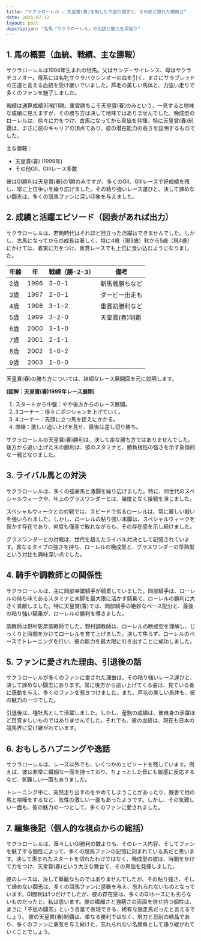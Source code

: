 ```yaml
---
title: "サクラローレル - 天皇賞(春)を制した不屈の闘志と、その影に隠れた繊細さ"
date: 2025-07-12
layout: post
description: "名馬『サクラローレル』の伝説と魅力を深堀り"
---
```


## 1. 馬の概要（血統、戦績、主な勝鞍）

サクラローレルは1994年生まれの牡馬。父はサンデーサイレンス、母はサクラチヨノオー。母系には名牝サクラバクシンオーの血を引く、まさにサラブレッドの王道と言える血統を受け継いでいました。芦毛の美しい馬体と、力強い走りで多くのファンを魅了しました。

戦績は通算成績30戦11勝。重賞勝ちこそ天皇賞(春)のみという、一見すると地味な成績に見えますが、その勝ち方は決して地味ではありませんでした。晩成型のローレルは、徐々に力をつけ、古馬になってから真価を発揮。特に天皇賞(春)制覇は、まさに彼のキャリアの頂点であり、彼の潜在能力の高さを証明するものでした。

主な勝鞍：
* 天皇賞(春) (1999年)
* その他GⅡ、GⅢレース多数

彼はGⅠ勝利は天皇賞(春)の1勝のみですが、多くのGⅡ、GⅢレースで好成績を残し、常に上位争いを繰り広げました。その粘り強いレース運びと、決して諦めない闘志は、多くの競馬ファンに深い印象を与えました。


## 2. 成績と活躍エピソード（図表があれば出力）

サクラローレルは、若駒時代はそれほど目立った活躍はできませんでした。しかし、古馬になってからの成長は著しく、特に4歳（現3歳）秋から5歳（現4歳）にかけては、着実に力をつけ、重賞レースでも上位に食い込むようになりました。

| 年齢 | 年 | 戦績（勝-2-3） | 備考 |
|---|---|---|---|
| 2歳 | 1996 | 3-0-1 | 新馬戦勝ちなど |
| 3歳 | 1997 | 2-0-1 | ダービー出走も |
| 4歳 | 1998 | 3-1-2 | 重賞初勝利など |
| 5歳 | 1999 | 3-2-0 | 天皇賞(春)制覇 |
| 6歳 | 2000 | 3-1-0 |  |
| 7歳 | 2001 | 2-1-1 |  |
| 8歳 | 2002 | 1-0-2 |  |
| 9歳 | 2003 | 1-0-0 |  |


天皇賞(春)の勝ち方については、詳細なレース展開図を元に説明します。

**(図解：天皇賞(春)1999年レース展開)**

1. スタートから中盤：やや後方からのレース展開。
2. 3コーナー：徐々にポジションを上げていく。
3. 4コーナー：先頭に立つ馬を捉えにかかる。
4. 直線：激しい追い上げを見せ、最後は差し切り勝ち。

サクラローレルの天皇賞(春)勝利は、決して楽な勝ち方ではありませんでした。後方から追い上げた末の勝利は、彼のスタミナと、勝負根性の強さを示す象徴的な一戦となりました。


## 3. ライバル馬との対決

サクラローレルは、多くの強豪馬と激闘を繰り広げました。特に、同世代のスペシャルウィークや、年上のグラスワンダーとは、幾度となく接戦を演じました。

スペシャルウィークとの対戦では、スピードで劣るローレルは、常に厳しい戦いを強いられました。しかし、ローレルの粘り強い末脚は、スペシャルウィークを脅かす存在であり、何度も僅差で敗れながらも、その存在感を示し続けました。

グラスワンダーとの対戦は、世代を超えたライバル対決として記憶されています。異なるタイプの強さを持ち、ローレルの晩成型と、グラスワンダーの早熟型という対比も興味深い点でした。


## 4. 騎手や調教師との関係性

サクラローレルは、主に岡部幸雄騎手が騎乗していました。岡部騎手は、ローレルの持ち味であるスタミナと末脚を最大限に活かす騎乗で、ローレルの勝利に大きく貢献しました。特に天皇賞(春)では、岡部騎手の絶妙なペース配分と、最後の粘り強い騎乗が、ローレルの勝利を導きました。

調教師は野村彰彦調教師でした。野村調教師は、ローレルの晩成型を理解し、じっくりと時間をかけてローレルを育て上げました。決して焦らず、ローレルのペースでトレーニングを行い、彼の能力を最大限に引き出すことに成功しました。


## 5. ファンに愛された理由、引退後の話

サクラローレルが多くのファンに愛された理由は、その粘り強いレース運びと、決して諦めない闘志にあります。常に後方から追い上げてくる姿は、見ている者に感動を与え、多くのファンを惹きつけました。また、芦毛の美しい馬体も、彼の魅力の一つでした。

引退後は、種牡馬として活躍しました。しかし、産駒の成績は、彼自身の活躍ほど目覚ましいものではありませんでした。それでも、彼の血統は、現在も日本の競馬界に受け継がれています。


## 6. おもしろハプニングや逸話

サクラローレルは、レース以外でも、いくつかのエピソードを残しています。例えば、彼は非常に繊細な一面を持っており、ちょっとした音にも敏感に反応するなど、気難しい一面もありました。

トレーニング中に、突然走り出すのをやめてしまうことがあったり、厩舎で他の馬と喧嘩をするなど、気性の激しい一面もあったようです。しかし、その気難しい一面も、彼の魅力の一つとして、多くのファンに愛されました。


## 7. 編集後記（個人的な視点からの総括）

サクラローレルは、華々しいGⅠ勝利の数よりも、そのレース内容、そしてファンを魅了する個性によって、多くの競馬ファンの記憶に刻まれている馬だと思います。決して恵まれたスタートを切れたわけではなく、晩成型の彼は、時間をかけて力をつけ、天皇賞(春)という大きな舞台で、その真価を発揮しました。

彼のレースは、決して華麗なものではありませんでしたが、その粘り強さ、そして諦めない闘志は、多くの競馬ファンに感動を与え、忘れられないものとなっています。GⅠ勝利は1つだけでしたが、彼の存在感は、多くのGⅠホースにも劣らないものだったと、私は思います。彼の繊細さと強靭さの両面を併せ持つ個性は、まさに「不屈の闘志」という言葉で表現できる、稀有な競走馬だったと言えるでしょう。  彼の天皇賞(春)制覇は、単なる勝利ではなく、努力と忍耐の結晶であり、多くのファンに勇気を与え続けた、忘れられない名勝負として語り継がれていくことでしょう。
